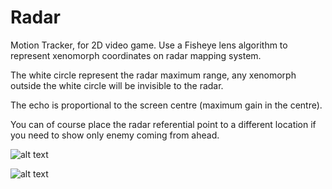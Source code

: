 # Radar

Motion Tracker, for 2D video game. Use a Fisheye lens algorithm to represent xenomorph coordinates on radar mapping system.

The white circle represent the radar maximum range, any xenomorph outside the white circle will be invisible to the radar. 

The echo is proportional to the screen centre (maximum gain in the centre).

You can of course place the radar referential point to a different location if you need to show only enemy coming from ahead. 

![alt text](https://github.com/yoyoberenguer/Radar/blob/master/screenshot1.png)

![alt text](https://github.com/yoyoberenguer/Radar/blob/master/screenshot2.png)
